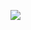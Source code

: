 ![](https://winterliublog.oss-cn-beijing.aliyuncs.com/Happy-Birthday-to-21-year-old-liaochen/Happy-Birthday-to-21-year-old-liaochen.png)